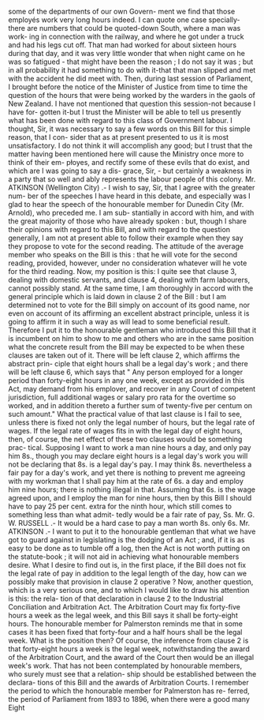 some of the departments of our own Govern- ment we find that those employés work very long hours indeed. I can quote one case specially-there are numbers that could be quoted-down South, where a man was work- ing in connection with the railway, and where he got under a truck and had his legs cut off. That man had worked for about sixteen hours during that day, and it was very little wonder that when night came on he was so fatigued - that might have been the reason ; I do not say it was ; but in all probability it had something to do with it-that that man slipped and met with the accident he did meet with. Then, during last session of Parliament, I brought before the notice of the Minister of Justice from time to time the question of the hours that were being worked by the warders in the gaols of New Zealand. I have not mentioned that question this session-not because I have for- gotten it-but I trust the Minister will be able to tell us presently what has been done with regard to this class of Government labour. I thought, Sir, it was necessary to say a few words on this Bill for this simple reason, that I con- sider that as at present presented to us it is most unsatisfactory. I do not think it will accomplish any good; but I trust that the matter having been mentioned here will cause the Ministry once more to think of their em- płoyes, and rectify some of these evils that do exist, and which are I was going to say a dis- grace, Sir, - but certainly a weakness in a party that so well and ably represents the labour people of this colony. Mr. ATKINSON (Wellington City) .- I wish to say, Sir, that I agree with the greater num- ber of the speeches I have heard in this debate, and especially was I glad to hear the speech of the honourable member for Dunedin City (Mr. Arnold), who preceded me. I am sub- stantially in accord with him, and with the great majority of those who have already spoken : but, though I share their opinions with regard to this Bill, and with regard to the question generally, I am not at present able to follow their example when they say they propose to vote for the second reading. The attitude of the average member who speaks on the Bill is this : that he will vote for the second reading, provided, however, under no consideration whatever will he vote for the third reading. Now, my position is this: I quite see that clause 3, dealing with domestic servants, and clause 4, dealing with farm labourers, cannot possibly stand. At the same time, I am thoroughly in accord with the general principle which is laid down in clause 2 of the Bill : but I am determined not to vote for the Bill simply on account of its good name, nor even on account of its affirming an excellent abstract principle, unless it is going to affirm it in such a way as will lead to some beneficial result. Therefore I put it to the honourable gentleman who introduced this Bill that it is incumbent on him to show to me and others who are in the same position what the concrete result from the Bill may be expected to be when these clauses are taken out of it. There will be left clause 2, which affirms the abstract prin- ciple that eight hours shall be a legal day's work ; and there will be left clause 6, which says that " Any person employed for a longer period than forty-eight hours in any one week, except as provided in this Act, may demand from his emplover, and recover in any Court of competent jurisdiction, full additional wages or salary pro rata for the overtime so worked, and in addition thereto a further sum of twenty-five per centum on such amount." What the practical value of that last clause is I fail to see, unless there is fixed not only the legal number of hours, but the legal rate of wages. If the legal rate of wages fits in with the legal day of eight hours, then, of course, the net effect of these two clauses would be something prac- tical. Supposing I want to work a man nine hours a day, and only pay him 8s., though you may declare eight hours is a legal day's work you will not be declaring that 8s. is a legal day's pay. I may think 8s. nevertheless a fair pay for a day's work, and yet there is nothing to prevent me agreeing with my workman that I shall pay him at the rate of 6s. a day and employ him nine hours; there is nothing illegal in that. Assuming that 6s. is the wage agreed upon, and I employ the man for nine hours, then by this Bill I should have to pay 25 per cent. extra for the ninth hour, which still comes to something less than what admit- tedly would be a fair rate of pay, Ss. Mr. G. W. RUSSELL .- It would be a hard case to pay a man worth 8s. only 6s. Mr. ATKINSON .- I want to put it to the honourable gentleman that what we have got to guard against in legislating is the dodging of an Act ; and, if it is as easy to be done as to tumble off a log, then the Act is not worth putting on the statute-book ; it will not aid in achieving what honourable members desire. What I desire to find out is, in the first place, if the Bill does not fix the legal rate of pay in addition to the legal length of the day, how can we possibly make that provision in clause 2 operative ? Now, another question, which is a very serious one, and to which I would like to draw his attention is this: the rela- tion of that declaration in clause 2 to the Industrial Conciliation and Arbitration Act. The Arbitration Court may fix forty-five hours a week as the legal week, and this Bill says it shall be forty-eight hours. The honourable member for Palmerston reminds me that in some cases it has been fixed that forty-four and a half hours shall be the legal week. What is the position then? Of course, the inference from clause 2 is that forty-eight hours a week is the legal week, notwithstanding the award of the Arbitration Court, and the award of the Court then would be an illegal week's work. That has not been contemplated by honourable members, who surely must see that a relation- ship should be established between the declara- tions of this Bill and the awards of Arbitration Courts. I remember the period to which the honourable member for Palmerston has re- ferred, the period of Parliament from 1893 to 1896, when there were a good many Eight 